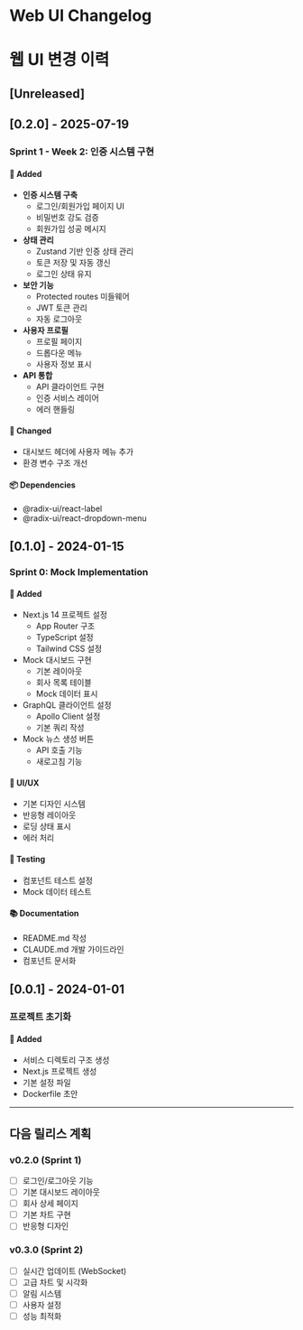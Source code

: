 # Web UI Changelog
# 웹 UI 변경 이력

## [Unreleased]

## [0.2.0] - 2025-07-19

### Sprint 1 - Week 2: 인증 시스템 구현

#### 🚀 Added
- **인증 시스템 구축**
  - 로그인/회원가입 페이지 UI
  - 비밀번호 강도 검증
  - 회원가입 성공 메시지
- **상태 관리**
  - Zustand 기반 인증 상태 관리
  - 토큰 저장 및 자동 갱신
  - 로그인 상태 유지
- **보안 기능**
  - Protected routes 미들웨어
  - JWT 토큰 관리
  - 자동 로그아웃
- **사용자 프로필**
  - 프로필 페이지
  - 드롭다운 메뉴
  - 사용자 정보 표시
- **API 통합**
  - API 클라이언트 구현
  - 인증 서비스 레이어
  - 에러 핸들링

#### 🔧 Changed
- 대시보드 헤더에 사용자 메뉴 추가
- 환경 변수 구조 개선

#### 📦 Dependencies
- @radix-ui/react-label
- @radix-ui/react-dropdown-menu

## [0.1.0] - 2024-01-15

### Sprint 0: Mock Implementation

#### 🚀 Added
- Next.js 14 프로젝트 설정
  - App Router 구조
  - TypeScript 설정
  - Tailwind CSS 설정
- Mock 대시보드 구현
  - 기본 레이아웃
  - 회사 목록 테이블
  - Mock 데이터 표시
- GraphQL 클라이언트 설정
  - Apollo Client 설정
  - 기본 쿼리 작성
- Mock 뉴스 생성 버튼
  - API 호출 기능
  - 새로고침 기능

#### 🎨 UI/UX
- 기본 디자인 시스템
- 반응형 레이아웃
- 로딩 상태 표시
- 에러 처리

#### 🧪 Testing
- 컴포넌트 테스트 설정
- Mock 데이터 테스트

#### 📚 Documentation
- README.md 작성
- CLAUDE.md 개발 가이드라인
- 컴포넌트 문서화

## [0.0.1] - 2024-01-01

### 프로젝트 초기화

#### 🚀 Added
- 서비스 디렉토리 구조 생성
- Next.js 프로젝트 생성
- 기본 설정 파일
- Dockerfile 초안

---

## 다음 릴리스 계획

### v0.2.0 (Sprint 1)
- [ ] 로그인/로그아웃 기능
- [ ] 기본 대시보드 레이아웃
- [ ] 회사 상세 페이지
- [ ] 기본 차트 구현
- [ ] 반응형 디자인

### v0.3.0 (Sprint 2)
- [ ] 실시간 업데이트 (WebSocket)
- [ ] 고급 차트 및 시각화
- [ ] 알림 시스템
- [ ] 사용자 설정
- [ ] 성능 최적화